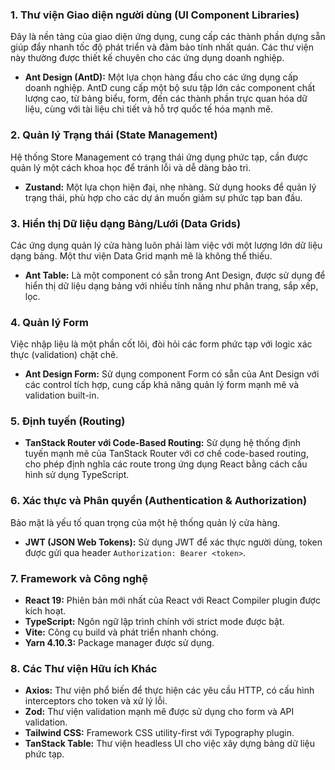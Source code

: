 ### 1. Thư viện Giao diện người dùng (UI Component Libraries)

Đây là nền tảng của giao diện ứng dụng, cung cấp các thành phần dựng sẵn giúp đẩy nhanh tốc độ phát triển và đảm bảo tính nhất quán. Các thư viện này thường được thiết kế chuyên cho các ứng dụng doanh nghiệp.

*   **Ant Design (AntD):** Một lựa chọn hàng đầu cho các ứng dụng cấp doanh nghiệp. AntD cung cấp một bộ sưu tập lớn các component chất lượng cao, từ bảng biểu, form, đến các thành phần trực quan hóa dữ liệu, cùng với tài liệu chi tiết và hỗ trợ quốc tế hóa mạnh mẽ.

### 2. Quản lý Trạng thái (State Management)

Hệ thống Store Management có trạng thái ứng dụng phức tạp, cần được quản lý một cách khoa học để tránh lỗi và dễ dàng bảo trì.

*   **Zustand:** Một lựa chọn hiện đại, nhẹ nhàng. Sử dụng hooks để quản lý trạng thái, phù hợp cho các dự án muốn giảm sự phức tạp ban đầu.

### 3. Hiển thị Dữ liệu dạng Bảng/Lưới (Data Grids)

Các ứng dụng quản lý cửa hàng luôn phải làm việc với một lượng lớn dữ liệu dạng bảng. Một thư viện Data Grid mạnh mẽ là không thể thiếu.

*   **Ant Table:** Là một component có sẵn trong Ant Design, được sử dụng để hiển thị dữ liệu dạng bảng với nhiều tính năng như phân trang, sắp xếp, lọc.

### 4. Quản lý Form

Việc nhập liệu là một phần cốt lõi, đòi hỏi các form phức tạp với logic xác thực (validation) chặt chẽ.

*   **Ant Design Form:** Sử dụng component Form có sẵn của Ant Design với các control tích hợp, cung cấp khả năng quản lý form mạnh mẽ và validation built-in.

### 5. Định tuyến (Routing)

*   **TanStack Router với Code-Based Routing:** Sử dụng hệ thống định tuyến mạnh mẽ của TanStack Router với cơ chế code-based routing, cho phép định nghĩa các route trong ứng dụng React bằng cách cấu hình sử dụng TypeScript.

### 6. Xác thực và Phân quyền (Authentication & Authorization)

Bảo mật là yếu tố quan trọng của một hệ thống quản lý cửa hàng.

*   **JWT (JSON Web Tokens):** Sử dụng JWT để xác thực người dùng, token được gửi qua header `Authorization: Bearer <token>`.

### 7. Framework và Công nghệ

*   **React 19:** Phiên bản mới nhất của React với React Compiler plugin được kích hoạt.
*   **TypeScript:** Ngôn ngữ lập trình chính với strict mode được bật.
*   **Vite:** Công cụ build và phát triển nhanh chóng.
*   **Yarn 4.10.3:** Package manager được sử dụng.

### 8. Các Thư viện Hữu ích Khác

*   **Axios:** Thư viện phổ biến để thực hiện các yêu cầu HTTP, có cấu hình interceptors cho token và xử lý lỗi.
*   **Zod:** Thư viện validation mạnh mẽ được sử dụng cho form và API validation.
*   **Tailwind CSS:** Framework CSS utility-first với Typography plugin.
*   **TanStack Table:** Thư viện headless UI cho việc xây dựng bảng dữ liệu phức tạp.
